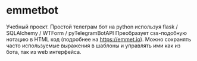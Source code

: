 # emmetbot
Учебный проект. Простой телеграм бот на python используя flask / SQLAlchemy / WTForm / pyTelegramBotAPI
Преобразует css-подобную нотацию в HTML код (подробнее на https://emmet.io). Можно сохранять часто используемые выражения в шаблоны и управлять ими как из бота, так из web интерфейса.
